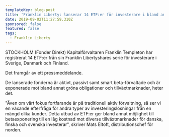 ```yaml
---
templateKey: blog-post
title: 'Franklin Liberty: lanserar 14 ETF:er för investerare i bland annat Sverige'
date: 2019-09-02T11:27:59.310Z
sponsored: false
featured: false
tags:
  - Franklin Liberty
---
```

STOCKHOLM (Fonder Direkt) Kapitalförvaltaren Franklin Templeton har registrerat 14 ETF:er från sin Franklin Libertyshares serie för investerare i Sverige, Danmark och Finland.



Det framgår av ett pressmeddelande.



De lanserade fonderna är aktivt, passivt samt smart beta-förvaltade och är exponerade mot bland annat gröna obligationer och tillväxtmarknader, heter det.



"Även om vårt fokus fortfarande är på traditionell aktiv förvaltning, så ser vi en växande efterfråga för andra typer av investeringslösningar från en mängd olika kunder. Detta utbud av ETF:er ger bland annat möjlighet till betaexponering till en låg kostnad mot diverse tillväxtmarknader för danska, finska och svenska investerar", skriver Mats Eltoft, distributionschef för norden.
